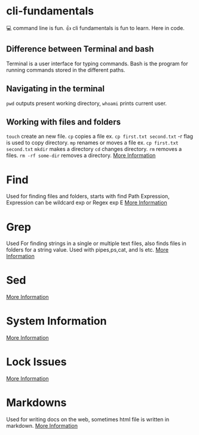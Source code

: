 # cli-fundamentals
:computer: command line is fun. :+1: cli fundamentals is fun to learn. Here in code.

## Difference between Terminal and bash
Terminal is a user interface for typing commands. Bash is the program for running commands stored in the different paths.

## Navigating in the terminal
`pwd` outputs present working directory, `whoami` prints current user.
## Working with files and folders
`touch` create an new file.
`cp` copies a file ex.  `cp first.txt second.txt` -r flag is used to copy directory.
`mp` renames or moves a file ex.  `cp first.txt second.txt`
`mkdir` makes a directory
`cd` changes directory.
`rm` removes a files. `rm -rf some-dir` removes a directory.
[More Information](./basic-commands.md)
# Find 
Used for finding files and folders, starts with find Path Expression, Expression can be wildcard exp or Regex exp E
[More Information](./find-grep.md)
# Grep
Used For finding strings in a single or multiple text files, also finds files in folders for a string value. Used with pipes,ps,cat, and ls etc.
[More Information](./find-grep.md)

# Sed
[More Information](./sed.md)


# System Information 
[More Information](./systemInfo.md)

# Lock Issues 
[More Information](./lockIssues.md)


# Markdowns 
Used for writing docs on the web, sometimes html file is written in markdown.
[More Information](./markdown.md)
